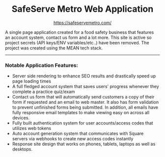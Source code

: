 <h1 align="center">SafeServe Metro Web Application</h1>
<p align="center"><a href="https://safeservemetro.com/">https://safeservemetro.com/</a></p>
A single page application created for a food safety business that features an account system, contact us form and a lot more. This site is active so project secrets (API keys/ENV variables/etc..) have been removed. The project was created using the MEAN tech stack.
<hr>
<h3> Notable Application Features:</h3>

 - Server side rendering to enhance SEO results and drastically speed up page loading times
 - A full fledged account system that saves users' progress whenever they complete a practice quiz/exam
 - Contact us form that will automatically send customers a copy of their form if requested and an email to web master. It also has form validation to prevent unfinished forms being submitted. In addition, all emails have fully responsive email templates to make viewing easy on across all devices.
 - Fully built authentication system for user accounts/access codes that utilizes web tokens
 - Auto account generation system that communicates with Square servers via webhooks to create new access codes instantly
 - Response site design that works on phones, tablets, laptops as well as desktops.

